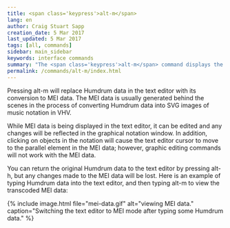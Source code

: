 ```yaml
---
title: <span class='keypress'>alt-m</span>
lang: en
author: Craig Stuart Sapp
creation_date: 5 Mar 2017
last_updated: 5 Mar 2017
tags: [all, commands]
sidebar: main_sidebar
keywords: interface commands 
summary: "The <span class='keypress'>alt-m</span> command displays the MEI data conversion in the text editor."
permalink: /commands/alt-m/index.html
---
```


Pressing <span class="keypress">alt-m</span> will replace Humdrum
data in the text editor with its conversion to MEI data.  The MEI
data is usually generated behind the scenes in the process of
converting Humdrum data into SVG images of music notation in VHV.

While MEI data is being displayed in the text editor, it can be
edited and any changes will be reflected in the graphical notation
window.  In addition, clicking on objects in the notation will cause
the text editor cursor to move to the parallel element in the MEI
data; however, graphic editing commands will not work with the MEI
data.

You can return the original Humdrum data to the text editor by
pressing <span class="keypress">alt-h</span>, but any changes made
to the MEI data will be lost.  Here is an example of typing Humdrum
data into the text editor, and then typing <span
class="keypress">alt-m</span> to view the transcoded MEI data:

{% include image.html
	file="mei-data.gif"
	alt="viewing MEI data."
	caption="Switching the text editor to MEI mode after typing some Humdrum data."
%}



